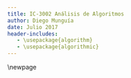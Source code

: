 ```yaml
---
title: IC-3002 Análisis de Algoritmos
author: Diego Munguía
date: Julio 2017
header-includes:
   - \usepackage{algorithm}
   - \usepackage{algorithmic}
---
```


\newpage
